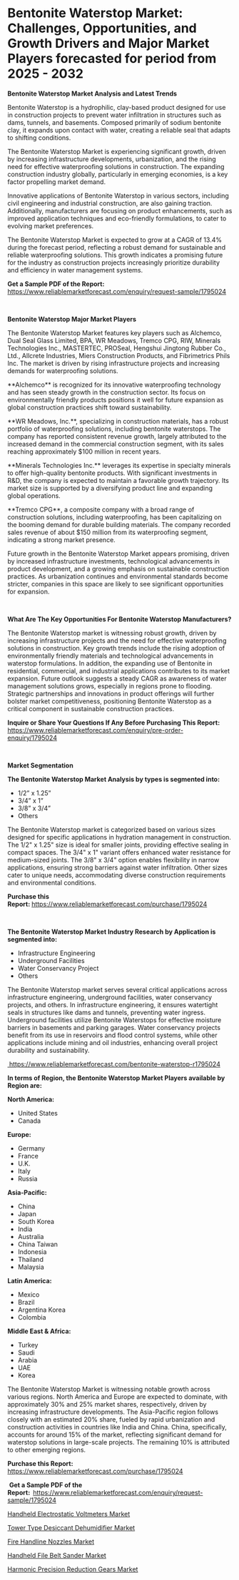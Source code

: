 <p><h1>Bentonite Waterstop Market: Challenges, Opportunities, and Growth Drivers and Major Market Players forecasted for period from 2025 - 2032</h1></p><p><strong>Bentonite Waterstop Market Analysis and Latest Trends</strong></p>
<p><p>Bentonite Waterstop is a hydrophilic, clay-based product designed for use in construction projects to prevent water infiltration in structures such as dams, tunnels, and basements. Composed primarily of sodium bentonite clay, it expands upon contact with water, creating a reliable seal that adapts to shifting conditions. </p><p>The Bentonite Waterstop Market is experiencing significant growth, driven by increasing infrastructure developments, urbanization, and the rising need for effective waterproofing solutions in construction. The expanding construction industry globally, particularly in emerging economies, is a key factor propelling market demand. </p><p>Innovative applications of Bentonite Waterstop in various sectors, including civil engineering and industrial construction, are also gaining traction. Additionally, manufacturers are focusing on product enhancements, such as improved application techniques and eco-friendly formulations, to cater to evolving market preferences. </p><p>The Bentonite Waterstop Market is expected to grow at a CAGR of 13.4% during the forecast period, reflecting a robust demand for sustainable and reliable waterproofing solutions. This growth indicates a promising future for the industry as construction projects increasingly prioritize durability and efficiency in water management systems.</p></p>
<p><strong>Get a Sample PDF of the Report:&nbsp;</strong> <a href="https://www.reliablemarketforecast.com/enquiry/request-sample/1795024?utm_campaign=3094&utm_medium=2&utm_source=Github&utm_content=ia&utm_term=01042025&utm_id=bentonite-waterstop">https://www.reliablemarketforecast.com/enquiry/request-sample/1795024</a></p>
<p>&nbsp;</p>
<p><strong>Bentonite Waterstop Major Market Players</strong></p>
<p><p>The Bentonite Waterstop Market features key players such as Alchemco, Dual Seal Glass Limited, BPA, WR Meadows, Tremco CPG, RIW, Minerals Technologies Inc., MASTERTEC, PROSeal, Hengshui Jingtong Rubber Co., Ltd., Allcrete Industries, Miers Construction Products, and Fibrimetrics Phils Inc. The market is driven by rising infrastructure projects and increasing demands for waterproofing solutions.</p><p>**Alchemco** is recognized for its innovative waterproofing technology and has seen steady growth in the construction sector. Its focus on environmentally friendly products positions it well for future expansion as global construction practices shift toward sustainability.</p><p>**WR Meadows, Inc.**, specializing in construction materials, has a robust portfolio of waterproofing solutions, including bentonite waterstops. The company has reported consistent revenue growth, largely attributed to the increased demand in the commercial construction segment, with its sales reaching approximately $100 million in recent years.</p><p>**Minerals Technologies Inc.** leverages its expertise in specialty minerals to offer high-quality bentonite products. With significant investments in R&D, the company is expected to maintain a favorable growth trajectory. Its market size is supported by a diversifying product line and expanding global operations.</p><p>**Tremco CPG**, a composite company with a broad range of construction solutions, including waterproofing, has been capitalizing on the booming demand for durable building materials. The company recorded sales revenue of about $150 million from its waterproofing segment, indicating a strong market presence.</p><p>Future growth in the Bentonite Waterstop Market appears promising, driven by increased infrastructure investments, technological advancements in product development, and a growing emphasis on sustainable construction practices. As urbanization continues and environmental standards become stricter, companies in this space are likely to see significant opportunities for expansion.</p></p>
<p>&nbsp;</p>
<p><strong>What Are The Key Opportunities For Bentonite Waterstop Manufacturers?</strong></p>
<p><p>The Bentonite Waterstop market is witnessing robust growth, driven by increasing infrastructure projects and the need for effective waterproofing solutions in construction. Key growth trends include the rising adoption of environmentally friendly materials and technological advancements in waterstop formulations. In addition, the expanding use of Bentonite in residential, commercial, and industrial applications contributes to its market expansion. Future outlook suggests a steady CAGR as awareness of water management solutions grows, especially in regions prone to flooding. Strategic partnerships and innovations in product offerings will further bolster market competitiveness, positioning Bentonite Waterstop as a critical component in sustainable construction practices.</p></p>
<p><strong>Inquire or Share Your Questions If Any Before Purchasing This Report:</strong> <a href="https://www.reliablemarketforecast.com/enquiry/pre-order-enquiry/1795024?utm_campaign=3094&utm_medium=2&utm_source=Github&utm_content=ia&utm_term=01042025&utm_id=bentonite-waterstop">https://www.reliablemarketforecast.com/enquiry/pre-order-enquiry/1795024</a></p>
<p>&nbsp;</p>
<p><strong>Market Segmentation</strong></p>
<p><strong>The Bentonite Waterstop Market Analysis by types is segmented into:</strong></p>
<p><ul><li>1/2” x 1.25”</li><li>3/4” x 1”</li><li>3/8” x 3/4”</li><li>Others</li></ul></p>
<p><p>The Bentonite Waterstop market is categorized based on various sizes designed for specific applications in hydration management in construction. The 1/2" x 1.25" size is ideal for smaller joints, providing effective sealing in compact spaces. The 3/4" x 1" variant offers enhanced water resistance for medium-sized joints. The 3/8" x 3/4" option enables flexibility in narrow applications, ensuring strong barriers against water infiltration. Other sizes cater to unique needs, accommodating diverse construction requirements and environmental conditions.</p></p>
<p><strong>Purchase this Report:&nbsp;</strong><a href="https://www.reliablemarketforecast.com/purchase/1795024?utm_campaign=3094&utm_medium=2&utm_source=Github&utm_content=ia&utm_term=01042025&utm_id=bentonite-waterstop">https://www.reliablemarketforecast.com/purchase/1795024</a></p>
<p>&nbsp;</p>
<p><strong>The Bentonite Waterstop Market Industry Research by Application is segmented into:</strong></p>
<p><ul><li>Infrastructure Engineering</li><li>Underground Facilities</li><li>Water Conservancy Project</li><li>Others</li></ul></p>
<p><p>The Bentonite Waterstop market serves several critical applications across infrastructure engineering, underground facilities, water conservancy projects, and others. In infrastructure engineering, it ensures watertight seals in structures like dams and tunnels, preventing water ingress. Underground facilities utilize Bentonite Waterstops for effective moisture barriers in basements and parking garages. Water conservancy projects benefit from its use in reservoirs and flood control systems, while other applications include mining and oil industries, enhancing overall project durability and sustainability.</p></p>
<p><a href="https://www.reliablemarketforecast.com/bentonite-waterstop-r1795024?utm_campaign=3094&utm_medium=2&utm_source=Github&utm_content=ia&utm_term=01042025&utm_id=bentonite-waterstop">&nbsp;https://www.reliablemarketforecast.com/bentonite-waterstop-r1795024</a></p>
<p><strong>In terms of Region, the Bentonite Waterstop Market Players available by Region are:</strong></p>
<p>
    <p> <strong> North America: </strong>
        <ul>
            <li>United States</li>
            <li>Canada</li>
        </ul>
        </p> 
    <p> <strong> Europe: </strong>
        <ul>
            <li>Germany</li>
            <li>France</li>
            <li>U.K.</li>
            <li>Italy</li>
            <li>Russia</li>
        </ul>
        </p> 
    <p> <strong> Asia-Pacific: </strong>
        <ul>
            <li>China</li>
            <li>Japan</li>
            <li>South Korea</li>
            <li>India</li>
            <li>Australia</li>
            <li>China Taiwan</li>
            <li>Indonesia</li>
            <li>Thailand</li>
            <li>Malaysia</li>
        </ul>
        </p> 
    <p> <strong> Latin America: </strong>
        <ul>
            <li>Mexico</li>
            <li>Brazil</li>
            <li>Argentina Korea</li>
            <li>Colombia</li>
        </ul>
        </p> 
    <p> <strong> Middle East & Africa: </strong>
        <ul>
            <li>Turkey</li>
            <li>Saudi</li>
            <li>Arabia</li>
            <li>UAE</li>
            <li>Korea</li>
        </ul>
    </p>
    </p>
<p><p>The Bentonite Waterstop Market is witnessing notable growth across various regions. North America and Europe are expected to dominate, with approximately 30% and 25% market shares, respectively, driven by increasing infrastructure developments. The Asia-Pacific region follows closely with an estimated 20% share, fueled by rapid urbanization and construction activities in countries like India and China. China, specifically, accounts for around 15% of the market, reflecting significant demand for waterstop solutions in large-scale projects. The remaining 10% is attributed to other emerging regions.</p></p>
<p><strong>Purchase this Report: </strong><a href="https://www.reliablemarketforecast.com/purchase/1795024?utm_campaign=3094&utm_medium=2&utm_source=Github&utm_content=ia&utm_term=01042025&utm_id=bentonite-waterstop">https://www.reliablemarketforecast.com/purchase/1795024</a></p>
<p>&nbsp;<strong>Get a Sample PDF of the Report:&nbsp;&nbsp;</strong><a href="https://www.reliablemarketforecast.com/enquiry/request-sample/1795024?utm_campaign=3094&utm_medium=2&utm_source=Github&utm_content=ia&utm_term=01042025&utm_id=bentonite-waterstop">https://www.reliablemarketforecast.com/enquiry/request-sample/1795024</a></p>
<p><strong></strong></p>
<p><p><a href="https://www.linkedin.com/pulse/global-perspectives-handheld-electrostatic-voltmeters-market-vbdwc?utm_campaign=3094&utm_medium=2&utm_source=Github&utm_content=ia&utm_term=01042025&utm_id=bentonite-waterstop">Handheld Electrostatic Voltmeters Market</a></p><p><a href="https://www.linkedin.com/pulse/analysis-global-tower-type-desiccant-dehumidifier-market-l1hbc?utm_campaign=3094&utm_medium=2&utm_source=Github&utm_content=ia&utm_term=01042025&utm_id=bentonite-waterstop">Tower Type Desiccant Dehumidifier Market</a></p><p><a href="https://www.linkedin.com/pulse/deep-dive-fire-handline-nozzles-market-itstrends-segmentation-jkp9c?utm_campaign=3094&utm_medium=2&utm_source=Github&utm_content=ia&utm_term=01042025&utm_id=bentonite-waterstop">Fire Handline Nozzles Market</a></p><p><a href="https://www.linkedin.com/pulse/emerging-trends-handheld-file-belt-sander-market-global-outlook-exspc?utm_campaign=3094&utm_medium=2&utm_source=Github&utm_content=ia&utm_term=01042025&utm_id=bentonite-waterstop">Handheld File Belt Sander Market</a></p><p><a href="https://www.linkedin.com/pulse/harmonic-precision-reduction-gears-market-matrix-applications-r2ghc?utm_campaign=3094&utm_medium=2&utm_source=Github&utm_content=ia&utm_term=01042025&utm_id=bentonite-waterstop">Harmonic Precision Reduction Gears Market</a></p></p>